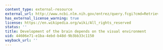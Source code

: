 ```yaml
---
content_type: external-resource
external_url: http://www.ncbi.nlm.nih.gov/entrez/query.fcgi?cmd=Retrieve&db=PubMed&dopt=Citation&list_uids=5482506
has_external_license_warning: true
license: https://en.wikipedia.org/wiki/All_rights_reserved
status: ''
title: Development of the brain depends on the visual environment
uid: 44606e71-e1ba-4ebd-b48d-9b3bb33c1150
wayback_url: ''
---
```


